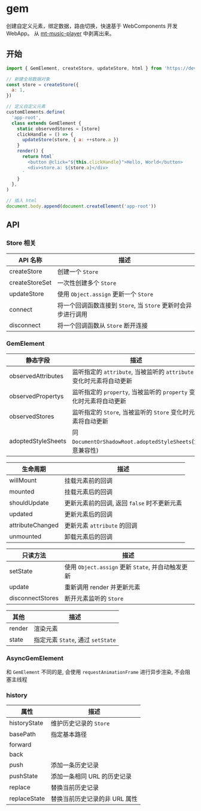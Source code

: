 # gem

创建自定义元素，绑定数据，路由切换，快速基于 WebComponents 开发 WebApp。
从 [mt-music-player](https://github.com/mantou132/mt-music-player) 中剥离出来。

## 开始

```js
import { GemElement, createStore, updateStore, html } from 'https://dev.jspm.io/@mantou/gem'

// 新建全局数据对象
const store = createStore({
  a: 1,
})

// 定义自定义元素
customElements.define(
  'app-root',
  class extends GemElement {
    static observedStores = [store]
    clickHandle = () => {
      updateStore(store, { a: ++store.a })
    }
    render() {
      return html`
        <button @click="${this.clickHandle}">Hello, World</button>
        <div>store.a: ${store.a}</div>
      `
    }
  },
)

// 插入 html
document.body.append(document.createElement('app-root'))
```

## API

### Store 相关

| API 名称       | 描述                                                          |
| -------------- | ------------------------------------------------------------- |
| createStore    | 创建一个 `Store`                                              |
| createStoreSet | 一次性创建多个 `Store`                                        |
| updateStore    | 使用 `Object.assign` 更新一个 `Store`                         |
| connect        | 将一个回调函数连接到 `Store`, 当 `Store` 更新时会异步进行调用 |
| disconnect     | 将一个回调函数从 `Store` 断开连接                             |

### GemElement

| 静态字段           | 描述                                                                |
| ------------------ | ------------------------------------------------------------------- |
| observedAttributes | 监听指定的 `attribute`, 当被监听的 `attribute` 变化时元素将自动更新 |
| observedPropertys  | 监听指定的 `property`, 当被监听的 `property` 变化时元素将自动更新   |
| observedStores     | 监听指定的 `Store`, 当被监听的 `Store` 变化时元素将自动更新         |
| adoptedStyleSheets | 同 `DocumentOrShadowRoot.adoptedStyleSheets`(注意兼容性)            |

| 生命周期         | 描述                                        |
| ---------------- | ------------------------------------------- |
| willMount        | 挂载元素前的回调                            |
| mounted          | 挂载元素后的回调                            |
| shouldUpdate     | 更新元素前的回调, 返回 `false` 时不更新元素 |
| updated          | 更新元素后的回调                            |
| attributeChanged | 更新元素 `attribute` 的回调                 |
| unmounted        | 卸载元素后的回调                            |

| 只读方法         | 描述                                              |
| ---------------- | ------------------------------------------------- |
| setState         | 使用 `Object.assign` 更新 `State`, 并自动触发更新 |
| update           | 重新调用 render 并更新元素                        |
| disconnectStores | 断开元素监听的 `Store`                            |

| 其他   | 描述                              |
| ------ | --------------------------------- |
| render | 渲染元素                          |
| state  | 指定元素 `State`, 通过 `setState` |

### AsyncGemElement

和 `GemElement` 不同的是, 会使用 `requestAnimationFrame` 进行异步渲染, 不会阻塞主线程

### history

| 属性         | 描述                          |
| ------------ | ----------------------------- |
| historyState | 维护历史记录的 `Store`        |
| basePath     | 指定基本路径                  |
| forward      |                               |
| back         |                               |
| push         | 添加一条历史记录              |
| pushState    | 添加一条相同 URL 的历史记录   |
| replace      | 替换当前历史记录              |
| replaceState | 替换当前历史记录的非 URL 属性 |
